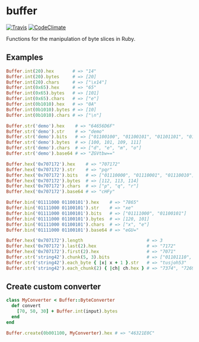# buffer
[![Travis](https://travis-ci.org/knoxknox/buffer.svg?branch=master)](https://travis-ci.org/knoxknox/buffer)
[![CodeClimate](https://codeclimate.com/github/knoxknox/buffer.svg)](https://codeclimate.com/github/knoxknox/buffer)

Functions for the manipulation of byte slices in Ruby.

## Examples
```ruby
Buffer.int(20).hex       # => "14"
Buffer.int(20).bytes     # => [20]
Buffer.int(20).chars     # => ["\x14"]
Buffer.int(0x65).hex     # => "65"
Buffer.int(0x65).bytes   # => [101]
Buffer.int(0x65).chars   # => ["e"]
Buffer.int(0b1010).hex   # => "0A"
Buffer.int(0b1010).bytes # => [10]
Buffer.int(0b1010).chars # => ["\n"]
```
```ruby
Buffer.str('demo').hex    # => "64656D6F"
Buffer.str('demo').str    # => "demo"
Buffer.str('demo').bits   # => ["01100100", "01100101", "01101101", "01101111"]
Buffer.str('demo').bytes  # => [100, 101, 109, 111]
Buffer.str('demo').chars  # => ["d", "e", "m", "o"]
Buffer.str('demo').base64 # => "ZGVtbw=="
```
```ruby
Buffer.hex('0x707172').hex    # => "707172"
Buffer.hex('0x707172').str    # => "pqr"
Buffer.hex('0x707172').bits   # => ["01110000", "01110001", "01110010"]
Buffer.hex('0x707172').bytes  # => [112, 113, 114]
Buffer.hex('0x707172').chars  # => ["p", "q", "r"]
Buffer.hex('0x707172').base64 # => "cHFy"
```
```ruby
Buffer.bin('01111000 01100101').hex    # => "7865"
Buffer.bin('01111000 01100101').str    # => "xe"
Buffer.bin('01111000 01100101').bits   # => ["01111000", "01100101"]
Buffer.bin('01111000 01100101').bytes  # => [120, 101]
Buffer.bin('01111000 01100101').chars  # => ["x", "e"]
Buffer.bin('01111000 01100101').base64 # => "eGU="
```
```ruby
Buffer.hex('0x707172').length                        # => 3
Buffer.hex('0x707172').last(2).hex                   # => "7172"
Buffer.hex('0x707172').first(2).hex                  # => "7071"
Buffer.str('string42').chunk(5, 3).bits              # => ["01101110", "01100111", "00110100"]
Buffer.str('string42').each_byte { |x| x + 1 }.str   # => "tusjoh53"
Buffer.str('string42').each_chunk(2) { |ch| ch.hex } # => "7374", "7269", "6E67", "3432"
```

## Create custom converter
```ruby
class MyConverter < Buffer::ByteConverter
  def convert
    [70, 50, 30] + Buffer.int(input).bytes
  end
end

Buffer.create(0b001100, MyConverter).hex # => "46321E0C"
```
